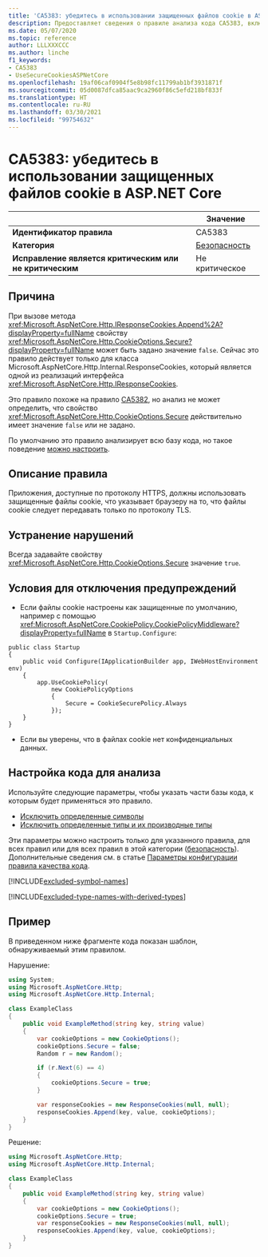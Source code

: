 ```yaml
---
title: 'CA5383: убедитесь в использовании защищенных файлов cookie в ASP.NET Core (анализ кода)'
description: Предоставляет сведения о правиле анализа кода CA5383, включая причины нарушений и способы их устранения, а также условия отключения правила.
ms.date: 05/07/2020
ms.topic: reference
author: LLLXXXCCC
ms.author: linche
f1_keywords:
- CA5383
- UseSecureCookiesASPNetCore
ms.openlocfilehash: 19af06caf0904f5e8b98fc11799ab1bf3931871f
ms.sourcegitcommit: 05d0087dfca85aac9ca2960f86c5efd218bf833f
ms.translationtype: HT
ms.contentlocale: ru-RU
ms.lasthandoff: 03/30/2021
ms.locfileid: "99754632"
---
```

# <a name="ca5383-ensure-use-secure-cookies-in-aspnet-core"></a>CA5383: убедитесь в использовании защищенных файлов cookie в ASP.NET Core

| | Значение |
|-|-|
| **Идентификатор правила** |CA5383|
| **Категория** |[Безопасность](security-warnings.md)|
| **Исправление является критическим или не критическим** |Не критическое|

## <a name="cause"></a>Причина

При вызове метода <xref:Microsoft.AspNetCore.Http.IResponseCookies.Append%2A?displayProperty=fullName> свойству <xref:Microsoft.AspNetCore.Http.CookieOptions.Secure?displayProperty=fullName> может быть задано значение `false`. Сейчас это правило действует только для класса Microsoft.AspNetCore.Http.Internal.ResponseCookies, который является одной из реализаций интерфейса <xref:Microsoft.AspNetCore.Http.IResponseCookies>.

Это правило похоже на правило [CA5382](ca5382.md), но анализ не может определить, что свойство <xref:Microsoft.AspNetCore.Http.CookieOptions.Secure> действительно имеет значение `false` или не задано.

По умолчанию это правило анализирует всю базу кода, но такое поведение [можно настроить](#configure-code-to-analyze).

## <a name="rule-description"></a>Описание правила

Приложения, доступные по протоколу HTTPS, должны использовать защищенные файлы cookie, что указывает браузеру на то, что файлы cookie следует передавать только по протоколу TLS.

## <a name="how-to-fix-violations"></a>Устранение нарушений

Всегда задавайте свойству <xref:Microsoft.AspNetCore.Http.CookieOptions.Secure> значение `true`.

## <a name="when-to-suppress-warnings"></a>Условия для отключения предупреждений

- Если файлы cookie настроены как защищенные по умолчанию, например с помощью <xref:Microsoft.AspNetCore.CookiePolicy.CookiePolicyMiddleware?displayProperty=fullName> в `Startup.Configure`:

```
public class Startup
{
    public void Configure(IApplicationBuilder app, IWebHostEnvironment env)
    {
        app.UseCookiePolicy(
            new CookiePolicyOptions
            {
                Secure = CookieSecurePolicy.Always
            });
    }
}
```

- Если вы уверены, что в файлах cookie нет конфиденциальных данных.

## <a name="configure-code-to-analyze"></a>Настройка кода для анализа

Используйте следующие параметры, чтобы указать части базы кода, к которым будет применяться это правило.

- [Исключить определенные символы](#exclude-specific-symbols)
- [Исключить определенные типы и их производные типы](#exclude-specific-types-and-their-derived-types)

Эти параметры можно настроить только для указанного правила, для всех правил или для всех правил в этой категории ([безопасность](security-warnings.md)). Дополнительные сведения см. в статье [Параметры конфигурации правила качества кода](../code-quality-rule-options.md).

[!INCLUDE[excluded-symbol-names](~/includes/code-analysis/excluded-symbol-names.md)]

[!INCLUDE[excluded-type-names-with-derived-types](~/includes/code-analysis/excluded-type-names-with-derived-types.md)]

## <a name="example"></a>Пример

В приведенном ниже фрагменте кода показан шаблон, обнаруживаемый этим правилом.

Нарушение:

```csharp
using System;
using Microsoft.AspNetCore.Http;
using Microsoft.AspNetCore.Http.Internal;

class ExampleClass
{
    public void ExampleMethod(string key, string value)
    {
        var cookieOptions = new CookieOptions();
        cookieOptions.Secure = false;
        Random r = new Random();

        if (r.Next(6) == 4)
        {
            cookieOptions.Secure = true;
        }

        var responseCookies = new ResponseCookies(null, null);
        responseCookies.Append(key, value, cookieOptions);
    }
}
```

Решение:

```csharp
using Microsoft.AspNetCore.Http;
using Microsoft.AspNetCore.Http.Internal;

class ExampleClass
{
    public void ExampleMethod(string key, string value)
    {
        var cookieOptions = new CookieOptions();
        cookieOptions.Secure = true;
        var responseCookies = new ResponseCookies(null, null);
        responseCookies.Append(key, value, cookieOptions);
    }
}
```
